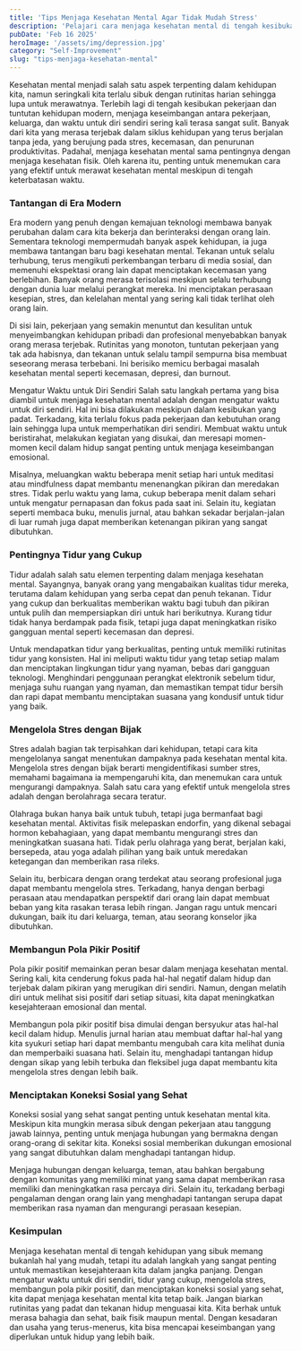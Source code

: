 ```yaml
---
title: 'Tips Menjaga Kesehatan Mental Agar Tidak Mudah Stress'
description: 'Pelajari cara menjaga kesehatan mental di tengah kesibukan sehari-hari dengan tips efektif untuk mengatur waktu, mengelola stres, tidur yang cukup, dan membangun pola pikir positif. Temukan cara merawat kesehatan mental meskipun dengan rutinitas yang padat.'
pubDate: 'Feb 16 2025'
heroImage: '/assets/img/depression.jpg'
category: "Self-Improvement"
slug: "tips-menjaga-kesehatan-mental"
---
```


Kesehatan mental menjadi salah satu aspek terpenting dalam kehidupan kita, namun seringkali kita terlalu sibuk dengan rutinitas harian sehingga lupa untuk merawatnya. Terlebih lagi di tengah kesibukan pekerjaan dan tuntutan kehidupan modern, menjaga keseimbangan antara pekerjaan, keluarga, dan waktu untuk diri sendiri sering kali terasa sangat sulit. Banyak dari kita yang merasa terjebak dalam siklus kehidupan yang terus berjalan tanpa jeda, yang berujung pada stres, kecemasan, dan penurunan produktivitas. Padahal, menjaga kesehatan mental sama pentingnya dengan menjaga kesehatan fisik. Oleh karena itu, penting untuk menemukan cara yang efektif untuk merawat kesehatan mental meskipun di tengah keterbatasan waktu.

### Tantangan di Era Modern
Era modern yang penuh dengan kemajuan teknologi membawa banyak perubahan dalam cara kita bekerja dan berinteraksi dengan orang lain. Sementara teknologi mempermudah banyak aspek kehidupan, ia juga membawa tantangan baru bagi kesehatan mental. Tekanan untuk selalu terhubung, terus mengikuti perkembangan terbaru di media sosial, dan memenuhi ekspektasi orang lain dapat menciptakan kecemasan yang berlebihan. Banyak orang merasa terisolasi meskipun selalu terhubung dengan dunia luar melalui perangkat mereka. Ini menciptakan perasaan kesepian, stres, dan kelelahan mental yang sering kali tidak terlihat oleh orang lain.

Di sisi lain, pekerjaan yang semakin menuntut dan kesulitan untuk menyeimbangkan kehidupan pribadi dan profesional menyebabkan banyak orang merasa terjebak. Rutinitas yang monoton, tuntutan pekerjaan yang tak ada habisnya, dan tekanan untuk selalu tampil sempurna bisa membuat seseorang merasa terbebani. Ini berisiko memicu berbagai masalah kesehatan mental seperti kecemasan, depresi, dan burnout.

Mengatur Waktu untuk Diri Sendiri
Salah satu langkah pertama yang bisa diambil untuk menjaga kesehatan mental adalah dengan mengatur waktu untuk diri sendiri. Hal ini bisa dilakukan meskipun dalam kesibukan yang padat. Terkadang, kita terlalu fokus pada pekerjaan dan kebutuhan orang lain sehingga lupa untuk memperhatikan diri sendiri. Membuat waktu untuk beristirahat, melakukan kegiatan yang disukai, dan meresapi momen-momen kecil dalam hidup sangat penting untuk menjaga keseimbangan emosional.

Misalnya, meluangkan waktu beberapa menit setiap hari untuk meditasi atau mindfulness dapat membantu menenangkan pikiran dan meredakan stres. Tidak perlu waktu yang lama, cukup beberapa menit dalam sehari untuk mengatur pernapasan dan fokus pada saat ini. Selain itu, kegiatan seperti membaca buku, menulis jurnal, atau bahkan sekadar berjalan-jalan di luar rumah juga dapat memberikan ketenangan pikiran yang sangat dibutuhkan.

### Pentingnya Tidur yang Cukup
Tidur adalah salah satu elemen terpenting dalam menjaga kesehatan mental. Sayangnya, banyak orang yang mengabaikan kualitas tidur mereka, terutama dalam kehidupan yang serba cepat dan penuh tekanan. Tidur yang cukup dan berkualitas memberikan waktu bagi tubuh dan pikiran untuk pulih dan mempersiapkan diri untuk hari berikutnya. Kurang tidur tidak hanya berdampak pada fisik, tetapi juga dapat meningkatkan risiko gangguan mental seperti kecemasan dan depresi.

Untuk mendapatkan tidur yang berkualitas, penting untuk memiliki rutinitas tidur yang konsisten. Hal ini meliputi waktu tidur yang tetap setiap malam dan menciptakan lingkungan tidur yang nyaman, bebas dari gangguan teknologi. Menghindari penggunaan perangkat elektronik sebelum tidur, menjaga suhu ruangan yang nyaman, dan memastikan tempat tidur bersih dan rapi dapat membantu menciptakan suasana yang kondusif untuk tidur yang baik.

### Mengelola Stres dengan Bijak
Stres adalah bagian tak terpisahkan dari kehidupan, tetapi cara kita mengelolanya sangat menentukan dampaknya pada kesehatan mental kita. Mengelola stres dengan bijak berarti mengidentifikasi sumber stres, memahami bagaimana ia mempengaruhi kita, dan menemukan cara untuk mengurangi dampaknya. Salah satu cara yang efektif untuk mengelola stres adalah dengan berolahraga secara teratur.

Olahraga bukan hanya baik untuk tubuh, tetapi juga bermanfaat bagi kesehatan mental. Aktivitas fisik melepaskan endorfin, yang dikenal sebagai hormon kebahagiaan, yang dapat membantu mengurangi stres dan meningkatkan suasana hati. Tidak perlu olahraga yang berat, berjalan kaki, bersepeda, atau yoga adalah pilihan yang baik untuk meredakan ketegangan dan memberikan rasa rileks.

Selain itu, berbicara dengan orang terdekat atau seorang profesional juga dapat membantu mengelola stres. Terkadang, hanya dengan berbagi perasaan atau mendapatkan perspektif dari orang lain dapat membuat beban yang kita rasakan terasa lebih ringan. Jangan ragu untuk mencari dukungan, baik itu dari keluarga, teman, atau seorang konselor jika dibutuhkan.

### Membangun Pola Pikir Positif
Pola pikir positif memainkan peran besar dalam menjaga kesehatan mental. Sering kali, kita cenderung fokus pada hal-hal negatif dalam hidup dan terjebak dalam pikiran yang merugikan diri sendiri. Namun, dengan melatih diri untuk melihat sisi positif dari setiap situasi, kita dapat meningkatkan kesejahteraan emosional dan mental.

Membangun pola pikir positif bisa dimulai dengan bersyukur atas hal-hal kecil dalam hidup. Menulis jurnal harian atau membuat daftar hal-hal yang kita syukuri setiap hari dapat membantu mengubah cara kita melihat dunia dan memperbaiki suasana hati. Selain itu, menghadapi tantangan hidup dengan sikap yang lebih terbuka dan fleksibel juga dapat membantu kita mengelola stres dengan lebih baik.

### Menciptakan Koneksi Sosial yang Sehat
Koneksi sosial yang sehat sangat penting untuk kesehatan mental kita. Meskipun kita mungkin merasa sibuk dengan pekerjaan atau tanggung jawab lainnya, penting untuk menjaga hubungan yang bermakna dengan orang-orang di sekitar kita. Koneksi sosial memberikan dukungan emosional yang sangat dibutuhkan dalam menghadapi tantangan hidup.

Menjaga hubungan dengan keluarga, teman, atau bahkan bergabung dengan komunitas yang memiliki minat yang sama dapat memberikan rasa memiliki dan meningkatkan rasa percaya diri. Selain itu, terkadang berbagi pengalaman dengan orang lain yang menghadapi tantangan serupa dapat memberikan rasa nyaman dan mengurangi perasaan kesepian.

### Kesimpulan
Menjaga kesehatan mental di tengah kehidupan yang sibuk memang bukanlah hal yang mudah, tetapi itu adalah langkah yang sangat penting untuk memastikan kesejahteraan kita dalam jangka panjang. Dengan mengatur waktu untuk diri sendiri, tidur yang cukup, mengelola stres, membangun pola pikir positif, dan menciptakan koneksi sosial yang sehat, kita dapat menjaga kesehatan mental kita tetap baik. Jangan biarkan rutinitas yang padat dan tekanan hidup menguasai kita. Kita berhak untuk merasa bahagia dan sehat, baik fisik maupun mental. Dengan kesadaran dan usaha yang terus-menerus, kita bisa mencapai keseimbangan yang diperlukan untuk hidup yang lebih baik.
